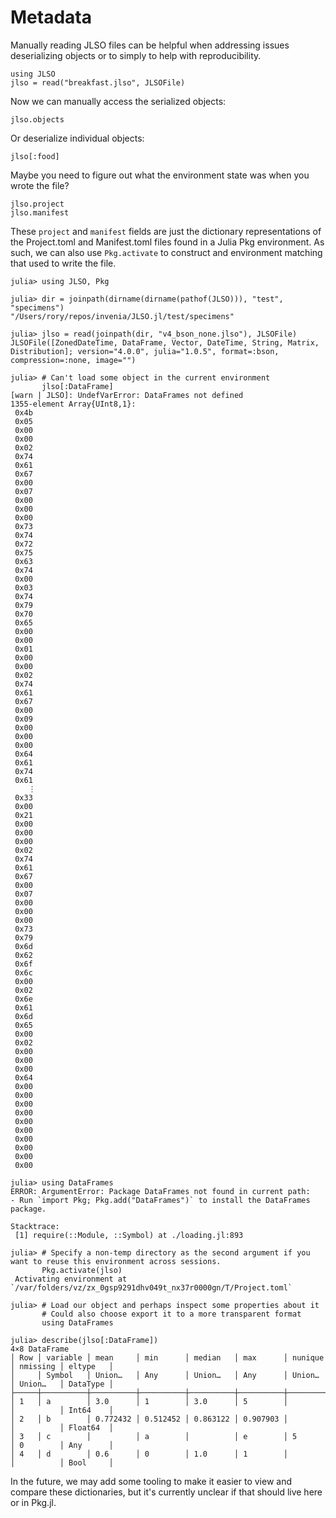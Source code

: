 # Metadata

Manually reading JLSO files can be helpful when addressing issues deserializing objects or to simply to help with reproducibility.

```@repl metadata-example
using JLSO
jlso = read("breakfast.jlso", JLSOFile)
```

Now we can manually access the serialized objects:
```@repl metadata-example
jlso.objects
```

Or deserialize individual objects:
```@repl metadata-example
jlso[:food]
```

Maybe you need to figure out what the environment state was when you wrote the file?
```@repl metadata-example
jlso.project
jlso.manifest
```

These `project` and `manifest` fields are just the dictionary representations of the Project.toml and Manifest.toml files found in a Julia Pkg environment.
As such, we can also use `Pkg.activate` to construct and environment matching that used to write the file.
```
julia> using JLSO, Pkg

julia> dir = joinpath(dirname(dirname(pathof(JLSO))), "test", "specimens")
"/Users/rory/repos/invenia/JLSO.jl/test/specimens"

julia> jlso = read(joinpath(dir, "v4_bson_none.jlso"), JLSOFile)
JLSOFile([ZonedDateTime, DataFrame, Vector, DateTime, String, Matrix, Distribution]; version="4.0.0", julia="1.0.5", format=:bson, compression=:none, image="")

julia> # Can't load some object in the current environment
       jlso[:DataFrame]
[warn | JLSO]: UndefVarError: DataFrames not defined
1355-element Array{UInt8,1}:
 0x4b
 0x05
 0x00
 0x00
 0x02
 0x74
 0x61
 0x67
 0x00
 0x07
 0x00
 0x00
 0x00
 0x73
 0x74
 0x72
 0x75
 0x63
 0x74
 0x00
 0x03
 0x74
 0x79
 0x70
 0x65
 0x00
 0x00
 0x01
 0x00
 0x00
 0x02
 0x74
 0x61
 0x67
 0x00
 0x09
 0x00
 0x00
 0x00
 0x64
 0x61
 0x74
 0x61
    ⋮
 0x33
 0x00
 0x21
 0x00
 0x00
 0x00
 0x02
 0x74
 0x61
 0x67
 0x00
 0x07
 0x00
 0x00
 0x00
 0x73
 0x79
 0x6d
 0x62
 0x6f
 0x6c
 0x00
 0x02
 0x6e
 0x61
 0x6d
 0x65
 0x00
 0x02
 0x00
 0x00
 0x00
 0x64
 0x00
 0x00
 0x00
 0x00
 0x00
 0x00
 0x00
 0x00
 0x00
 0x00

julia> using DataFrames
ERROR: ArgumentError: Package DataFrames not found in current path:
- Run `import Pkg; Pkg.add("DataFrames")` to install the DataFrames package.

Stacktrace:
 [1] require(::Module, ::Symbol) at ./loading.jl:893

julia> # Specify a non-temp directory as the second argument if you want to reuse this environment across sessions.
       Pkg.activate(jlso)
 Activating environment at `/var/folders/vz/zx_0gsp9291dhv049t_nx37r0000gn/T/Project.toml`

julia> # Load our object and perhaps inspect some properties about it
       # Could also choose export it to a more transparent format
       using DataFrames

julia> describe(jlso[:DataFrame])
4×8 DataFrame
│ Row │ variable │ mean     │ min      │ median   │ max      │ nunique │ nmissing │ eltype   │
│     │ Symbol   │ Union…   │ Any      │ Union…   │ Any      │ Union…  │ Union…   │ DataType │
├─────┼──────────┼──────────┼──────────┼──────────┼──────────┼─────────┼──────────┼──────────┤
│ 1   │ a        │ 3.0      │ 1        │ 3.0      │ 5        │         │          │ Int64    │
│ 2   │ b        │ 0.772432 │ 0.512452 │ 0.863122 │ 0.907903 │         │          │ Float64  │
│ 3   │ c        │          │ a        │          │ e        │ 5       │ 0        │ Any      │
│ 4   │ d        │ 0.6      │ 0        │ 1.0      │ 1        │         │          │ Bool     │
```

In the future, we may add some tooling to make it easier to view and compare these dictionaries, but it's currently unclear if that should live here or in Pkg.jl.
